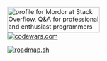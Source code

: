 
   
<a href="https://stackoverflow.com/users/19511737/mordor"><img src="https://stackoverflow.com/users/flair/19511737.png" width="208" height="58" alt="profile for Mordor at Stack Overflow, Q&amp;A for professional and enthusiast programmers" title="profile for Mordor at Stack Overflow, Q&amp;A for professional and enthusiast programmers"></a><br>[![codewars.com](https://www.codewars.com/users/Mordorrr/badges/large)](https://www.codewars.com/users/Mordorrr/) 

[![roadmap.sh](https://api.roadmap.sh/v1-badge/tall/6463fba1410780a6d9b65277?variant=dark)](https://roadmap.sh)


